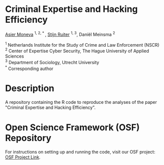 # Criminal Expertise and Hacking Efficiency
[Asier Moneva](https://orcid.org/0000-0002-2156-0213) <sup>1, 2, * </sup>, [Stijn Ruiter](https://orcid.org/0000-0003-2872-2710) <sup>1, 3</sup>, Daniël Meinsma <sup>2</sup>

<sup>1</sup> Netherlands Institute for the Study of Crime and Law Enforcement (NSCR)  
<sup>2</sup> Center of Expertise Cyber Security, The Hague University of Applied Sciences  
<sup>3</sup> Department of Sociology, Utrecht University  
<sup>*</sup> Corresponding author  

# Description
A repository containing the R code to reproduce the analyses of the paper "Criminal Expertise and Hacking Efficiency".

# Open Science Framework (OSF) Repository
For instructions on setting up and running the code, visit our OSF project: [OSF Project Link](https://doi.org/10.17605/OSF.IO/TR6VY).
